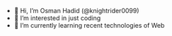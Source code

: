 - 👋 Hi, I’m Osman Hadid (@knightrider0099)
- 👀 I’m interested in just coding
- 🌱 I’m currently learning recent technologies of Web

<!---
knightrider0099/knightrider0099 is a ✨ special ✨ repository because its `README.md` (this file) appears on your GitHub profile.
You can click the Preview link to take a look at your changes.
--->
